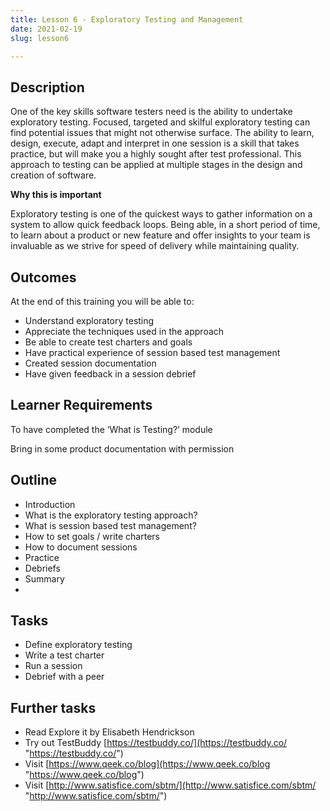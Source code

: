 ```yaml
---
title: Lesson 6 - Exploratory Testing and Management
date: 2021-02-19
slug: lesson6

---
```


## **Description**

One of the key skills software testers need is the ability to undertake exploratory testing. Focused, targeted and skilful exploratory testing can find potential issues that might not otherwise surface. The ability to learn, design, execute, adapt and interpret in one session is a skill that takes practice, but will make you a highly sought after test professional. This approach to testing can be applied at multiple stages in the design and creation of software.

**Why this is important**

Exploratory testing is one of the quickest ways to gather information on a system to allow quick feedback loops. Being able, in a short period of time, to learn about a product or new feature and offer insights to your team is invaluable as we strive for speed of delivery while maintaining quality.

## **Outcomes**

At the end of this training you will be able to:

* Understand exploratory testing
* Appreciate the techniques used in the approach
* Be able to create test charters and goals
* Have practical experience of session based test management
* Created session documentation
* Have given feedback in a session debrief

## **Learner Requirements**

To have completed the ‘What is Testing?’ module

Bring in some product documentation with permission

## **Outline**

* Introduction
* What is the exploratory testing approach?
* What is session based test management?
* How to set goals / write charters
* How to document sessions
* Practice
* Debriefs
* Summary
* 

## **Tasks**

* Define exploratory testing
* Write a test charter
* Run a session
* Debrief with a peer

## **Further tasks**

* Read Explore it by Elisabeth Hendrickson
* Try out TestBuddy [https://testbuddy.co/](https://testbuddy.co/ "https://testbuddy.co/")
* Visit [https://www.qeek.co/blog](https://www.qeek.co/blog "https://www.qeek.co/blog")
* Visit [http://www.satisfice.com/sbtm/](http://www.satisfice.com/sbtm/ "http://www.satisfice.com/sbtm/")
